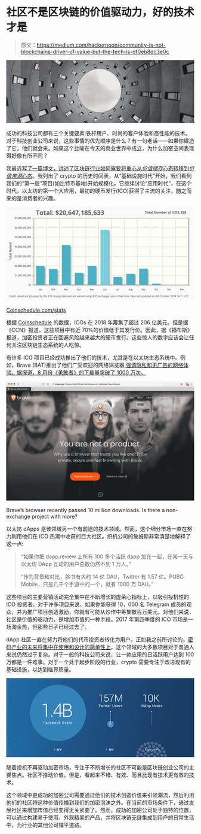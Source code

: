 # 社区不是区块链的价值驱动力，好的技术才是

> 原文：<https://medium.com/hackernoon/community-is-not-blockchains-driver-of-value-but-the-tech-is-df0eb8dc3e0c>

![](img/6cd6292a935f0358aa2d81273be6fc86.png)

成功的科技公司都有三个关键要素:铁杆用户、时尚的客户体验和高性能的技术。对于科技创业公司来说，这些事情的优先顺序是什么？有一句老话——如果你建造了它，他们就会来。如果这个比喻在今天的商业世界中成立，为什么加密空间表现得好像有所不同？

我最近[写了一篇博文，讲述了区块链行业如何需要将重心从*价值储存*心态转移到*价值来源*心态](https://hackernoon.com/the-next-stage-of-crypto-source-of-value-689dea43fb7d)。我列出了 crypto 的历史时间表，从“基础设施时代”开始，我们看到我们的“第一层”项目(如比特币基地)开始规模化。它继续讨论“应用时代”，在这个时代，以太坊的第一个大应用，最初的硬币发行(ICO)获得了主流的关注，随之而来的是消费者的兴趣。

![](img/97c77c505ba766534343eaf82e1068a7.png)

[Coinschedule.com/stats](https://www.coinschedule.com/stats.html)

根据 [Coinschedule](https://www.coinschedule.com/stats.html?year=2018?utm_source=blockfi) 的数据，ICOs 在 2018 年筹集了超过 206 亿美元。但是据《CCN》报道，这些项目中有近 70%的价值低于其发行价。因此，据《福布斯》报道，加密投资者正在回避风险越来越大的硬币发行。这些惊人的数字应该会让任何关注区块链生态系统的人吃惊。

有许多 ICO 项目已经成功推出了他们的技术，尤其是在以太坊生态系统中。例如，Brave (BAT)推出了他们广受欢迎的网络浏览器[,强调隐私和无广告的网络体验。据报道，8 月份《勇敢者》的下载量突破了 1000 万次。](https://brave.com/)

![](img/95758f57facd6dae3ffa61dcef469684.png)

Brave’s browser recently passed 10 million downloads. Is there a non-exchange project with more?

以太坊 dApps 是该领域另一个有前途的技术领域。然而，这个细分市场一直在努力利用他们在 ICO 热潮中收获的巨大社区。织机公司的詹姆斯非常清楚地解释了这一点:

> “如果你把 dapp.review 上所有 100 多个活跃 dapp 加在一起，在某一天与以太坊 DApp 互动的用户总数仍然不到 1 万人。”
> 
> “作为背景和对比，脸书有大约 14 亿 DAU，Twitter 有 1.57 亿。PUBG Mobile，只是几千个手游中的一个，就有 1000 万 DAU。”

这些项目的主要营销活动完全集中在不断增长的虚荣心指标上，以吸引投机性的 ICO 投资者。对于许多项目来说，如果你能获得 10，000 名 Telegram 成员的观众，并为推广项目创造激励，你就有可能从炒作中筹集数百万美元。对他们来说，社区是价值的驱动力，是增加市值的一种手段。2017 年第四季度的 ICO 市场是一场淘金热，但那些日子已经过去了。

dApp 社区一直在努力将他们的代币投资者转化为用户。正如我之前所讨论的，[密码产业的未来将集中在使用和设计的简单性上](https://blog.blockfi.com/the-future-of-crypto-is-in-simplicity/)。这个领域的大多数项目对于普通人来说仍然过于复杂。对于一般的科技公司来说，让一款应用的日活跃用户达到 100 万都是一件难事。对于一个处于起步阶段的行业，crypto 需要专注于改进现有的基础设施，以达到临界质量。

![](img/16abb5e256ea7b816fa02d627b6d0dd5.png)

随着投机不再驱动加密市场，专注于不断增长的社区不可能是区块链创业公司的主要焦点。社区不推动价值。但是，看起来不错、有效、而且比现有技术更有效的技术。

这个领域中更成功的加密公司需要通过他们的技术创造价值来引领潮流，然后利用他们的社区将这种价值传播到我们的加密泡沫之外。在当前的市场条件下，通过发展社区来增加市值已经变得无关紧要了。然而，成功的加密公司处于独特的位置，可以通过构建易于使用、外观精美的产品，并将区块链无缝集成到用户的日常生活中，为行业的其他公司铺平道路。